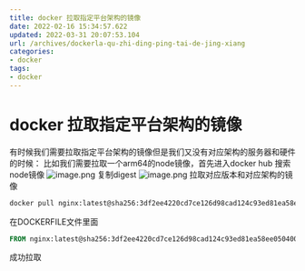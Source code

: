 ```yaml
---
title: docker 拉取指定平台架构的镜像
date: 2022-02-16 15:34:57.622
updated: 2022-03-31 20:07:53.104
url: /archives/dockerla-qu-zhi-ding-ping-tai-de-jing-xiang
categories: 
- docker
tags: 
- docker
---
```


# docker 拉取指定平台架构的镜像
有时候我们需要拉取指定平台架构的镜像但是我们又没有对应架构的服务器和硬件的时候：
比如我们需要拉取一个arm64的node镜像，首先进入docker hub 搜索node镜像
![image.png](/upload/2022/03/image-f8364fe234a64afe9a6c1d20ee65a75e.png)
复制digest
![image.png](/upload/2022/03/image-38e509972a8f4187982b3a5922ff0072.png)
拉取对应版本和对应架构的镜像
```bash
docker pull nginx:latest@sha256:3df2ee4220cd7ce126d98cad124c93ed81ea58ee050400ec3c3bca3b553d5448
```
在DOCKERFILE文件里面
```dockerfile
FROM nginx:latest@sha256:3df2ee4220cd7ce126d98cad124c93ed81ea58ee050400ec3c3bca3b553d5448
```
成功拉取
